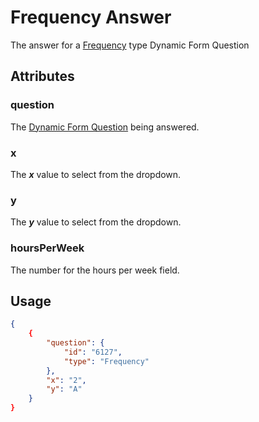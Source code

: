 # Frequency Answer <Badge text="object" vertical="middle" />
The answer for a [Frequency](./df-question-type/#frequency) type Dynamic Form Question

## Attributes
### question <Badge text="object" vertical="middle"/>
The [Dynamic Form Question](./df-question) being answered.

### x <Badge text="string" vertical="middle" />
The ***x*** value to select from the dropdown.

### y <Badge text="string" vertical="middle" />
The ***y*** value to select from the dropdown.

### hoursPerWeek <Badge text="string" vertical="middle" />
The number for the hours per week field.

## Usage
``` json
{
    {
        "question": {
            "id": "6127",
            "type": "Frequency"
        },
        "x": "2",
        "y": "A"
    }
}
```